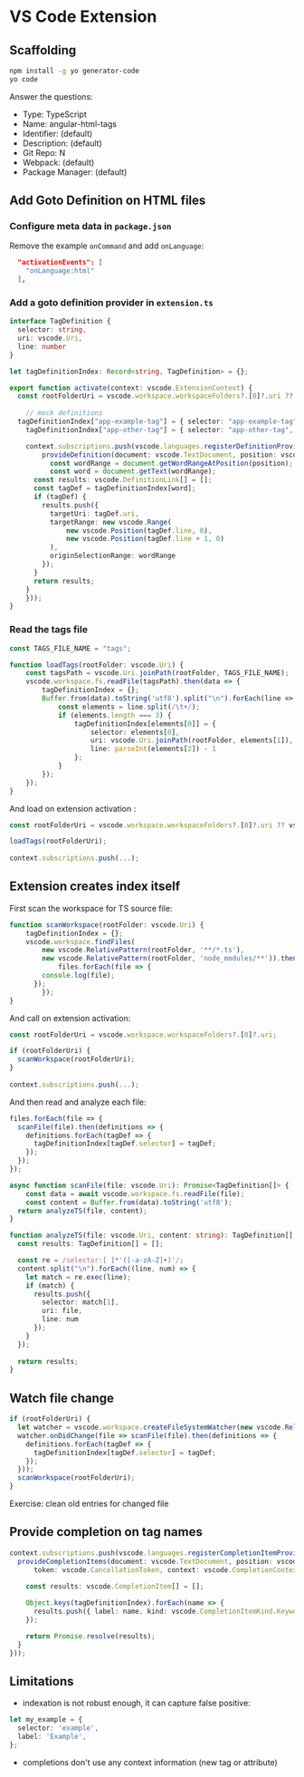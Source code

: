 
# VS Code Extension

## Scaffolding

```sh
npm install -g yo generator-code
yo code
```

Answer the questions:
* Type: TypeScript
* Name: angular-html-tags
* Identifier: (default)
* Description: (default)
* Git Repo: N
* Webpack: (default)
* Package Manager: (default)

## Add Goto Definition on HTML files

### Configure meta data in `package.json`

Remove the example `onCommand` and add `onLanguage`:

```json
  "activationEvents": [
    "onLanguage:html"
  ],
```

### Add a goto definition provider in `extension.ts`

```ts
interface TagDefinition {
  selector: string,
  uri: vscode.Uri,
  line: number
}

let tagDefinitionIndex: Record<string, TagDefinition> = {};

export function activate(context: vscode.ExtensionContext) {
  const rootFolderUri = vscode.workspace.workspaceFolders?.[0]?.uri ?? vscode.Uri.parse("file:/");
	
	// mock definitions
  tagDefinitionIndex["app-example-tag"] = { selector: "app-example-tag", uri: vscode.Uri.joinPath(rootFolderUri, "README.md"), line: 1 };
	tagDefinitionIndex["app-other-tag"] = { selector: "app-other-tag", uri: vscode.Uri.joinPath(rootFolderUri, "README.md"), line: 10 };

	context.subscriptions.push(vscode.languages.registerDefinitionProvider('html', {
		provideDefinition(document: vscode.TextDocument, position: vscode.Position, token: vscode.CancellationToken): vscode.DefinitionLink[] {
		  const wordRange = document.getWordRangeAtPosition(position);
		  const word = document.getText(wordRange);
      const results: vscode.DefinitionLink[] = [];
      const tagDef = tagDefinitionIndex[word];
      if (tagDef) {
        results.push({
          targetUri: tagDef.uri,
          targetRange: new vscode.Range(
              new vscode.Position(tagDef.line, 0),
              new vscode.Position(tagDef.line + 1, 0)
          ),
          originSelectionRange: wordRange
        });
      }
      return results;
    }
	}));
}
```

### Read the tags file

```ts
const TAGS_FILE_NAME = "tags";

function loadTags(rootFolder: vscode.Uri) {
	const tagsPath = vscode.Uri.joinPath(rootFolder, TAGS_FILE_NAME);
	vscode.workspace.fs.readFile(tagsPath).then(data => {
		tagDefinitionIndex = {};
		Buffer.from(data).toString('utf8').split("\n").forEach(line => {
			const elements = line.split(/\t+/);
			if (elements.length === 3) {
				tagDefinitionIndex[elements[0]] = {
					selector: elements[0],
					uri: vscode.Uri.joinPath(rootFolder, elements[1]),
					line: parseInt(elements[2]) - 1
				};
			}
		});
	});
}
```

And load on extension activation :
```ts
const rootFolderUri = vscode.workspace.workspaceFolders?.[0]?.uri ?? vscode.Uri.parse("file:/");

loadTags(rootFolderUri);
	
context.subscriptions.push(...);
```

## Extension creates index itself

First scan the workspace for TS source file:
```ts
function scanWorkspace(rootFolder: vscode.Uri) {
	tagDefinitionIndex = {};
	vscode.workspace.findFiles(
		new vscode.RelativePattern(rootFolder, '**/*.ts'),
		new vscode.RelativePattern(rootFolder, 'node_modules/**')).then(files => {
			files.forEach(file => {
        console.log(file);
      });
		});
}
```

And call on extension activation:
```ts
const rootFolderUri = vscode.workspace.workspaceFolders?.[0]?.uri;

if (rootFolderUri) {
  scanWorkspace(rootFolderUri);
}
	
context.subscriptions.push(...);
```

And then read and analyze each file:
```ts
files.forEach(file => {
  scanFile(file).then(definitions => {
    definitions.forEach(tagDef => {
      tagDefinitionIndex[tagDef.selector] = tagDef;
    });
  });
});
```

```ts
async function scanFile(file: vscode.Uri): Promise<TagDefinition[]> {
	const data = await vscode.workspace.fs.readFile(file);
	const content = Buffer.from(data).toString('utf8');
  return analyzeTS(file, content);
}

function analyzeTS(file: vscode.Uri, content: string): TagDefinition[] {
  const results: TagDefinition[] = [];

  const re = /selector:[ ]*'([-a-zA-Z]+)'/;
  content.split("\n").forEach((line, num) => {
    let match = re.exec(line);
    if (match) {
      results.push({
        selector: match[1],
        uri: file,
        line: num
      });
    }
  });
  
  return results;
}
```

## Watch file change

```ts
if (rootFolderUri) {
  let watcher = vscode.workspace.createFileSystemWatcher(new vscode.RelativePattern(rootFolderUri, 'src/**/*.ts'));
  watcher.onDidChange(file => scanFile(file).then(definitions => {
    definitions.forEach(tagDef => {
      tagDefinitionIndex[tagDef.selector] = tagDef;
    });
  }));
  scanWorkspace(rootFolderUri);
}
```

Exercise: clean old entries for changed file

## Provide completion on tag names

```ts
context.subscriptions.push(vscode.languages.registerCompletionItemProvider('html', {
  provideCompletionItems(document: vscode.TextDocument, position: vscode.Position,
      token: vscode.CancellationToken, context: vscode.CompletionContext): vscode.ProviderResult<vscode.CompletionItem[]> {
    
    const results: vscode.CompletionItem[] = [];

    Object.keys(tagDefinitionIndex).forEach(name => {
      results.push({ label: name, kind: vscode.CompletionItemKind.Keyword });
    });

    return Promise.resolve(results);
  }
}));
```

## Limitations

* indexation is not robust enough, it can capture false positive:
```ts
let my_example = {
  selector: 'example',
  label: 'Example',
};
```

* completions don't use any context information (new tag or attribute)